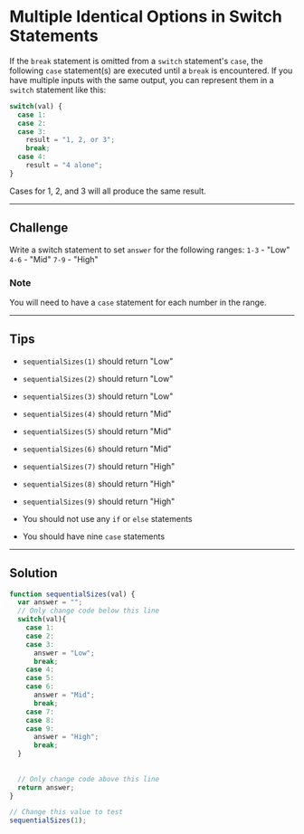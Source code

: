 # Multiple Identical Options in Switch Statements

If the `break` statement is omitted from a `switch` statement's `case`, the following `case` statement(s) are executed until a `break` is encountered. If you have multiple inputs with the same output, you can represent them in a `switch` statement like this:

```js
switch(val) {
  case 1:
  case 2:
  case 3:
    result = "1, 2, or 3";
    break;
  case 4:
    result = "4 alone";
}
```

Cases for 1, 2, and 3 will all produce the same result.

---

## Challenge

Write a switch statement to set `answer` for the following ranges:
`1-3` - "Low"
`4-6` - "Mid"
`7-9` - "High"

### Note

You will need to have a `case` statement for each number in the range.

---

## Tips

- `sequentialSizes(1)` should return "Low"

- `sequentialSizes(2)` should return "Low"

- `sequentialSizes(3)` should return "Low"

- `sequentialSizes(4)` should return "Mid"

- `sequentialSizes(5)` should return "Mid"

- `sequentialSizes(6)` should return "Mid"

- `sequentialSizes(7)` should return "High"

- `sequentialSizes(8)` should return "High"

- `sequentialSizes(9)` should return "High"

- You should not use any `if` or `else` statements

- You should have nine `case` statements

---

## Solution

```js
function sequentialSizes(val) {
  var answer = "";
  // Only change code below this line
  switch(val){
    case 1:
    case 2:
    case 3:
      answer = "Low";
      break;
    case 4:
    case 5:
    case 6:
      answer = "Mid";
      break;
    case 7:
    case 8:
    case 9:
      answer = "High";
      break;
  }
  
  
  // Only change code above this line  
  return answer;  
}

// Change this value to test
sequentialSizes(1);
```